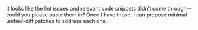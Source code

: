It looks like the lint issues and relevant code snippets didn’t come through—could you please paste them in? Once I have those, I can propose minimal unified-diff patches to address each one.